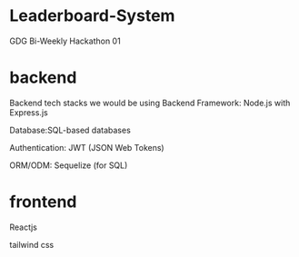 # Leaderboard-System
GDG Bi-Weekly Hackathon 01


# backend
Backend tech stacks we would be using Backend Framework: Node.js with Express.js

Database:SQL-based databases 

Authentication: JWT (JSON Web Tokens)

ORM/ODM:  Sequelize (for SQL)

# frontend
Reactjs


tailwind css

